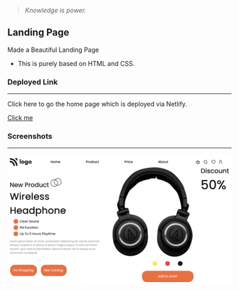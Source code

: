 > *Knowledge is power.*

## Landing Page
Made a Beautiful Landing Page 
- This is purely based on HTML and CSS. 

### Deployed Link
___
Click here to go the home page which is deployed via Netlify.

[Click me]()

### Screenshots
___

![ss1](./Screenshot%202022-08-05%20at%201.31.49%20AM.png)